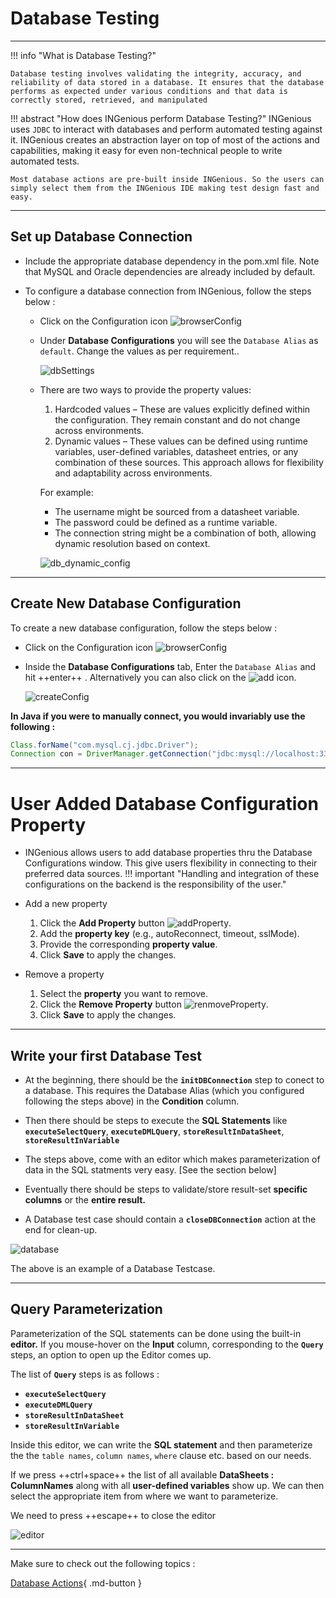 # **Database Testing**
-----------------------------

!!! info "What is Database Testing?"

    Database testing involves validating the integrity, accuracy, and reliability of data stored in a database. It ensures that the database performs as expected under various conditions and that data is correctly stored, retrieved, and manipulated


!!! abstract "How does INGenious perform Database Testing?"
    INGenious uses `JDBC` to interact with databases and perform automated testing against it. INGenious creates an abstraction layer on top of most of the actions and capabilities, making it easy for even non-technical people to write automated tests.

    Most database actions are pre-built inside INGenious. So the users can simply select them from the INGenious IDE making test design fast and easy.



-----------------------------------

## Set up Database Connection

* Include the appropriate database dependency in the pom.xml file. Note that MySQL and Oracle dependencies are already included by default. 

* To configure a database connection from INGenious, follow the steps below :

    - Click on the Configuration icon ![browserConfig](../img/toolui/BrowserConfiguration.png "browserConfig")
    - Under **Database Configurations** you will see the `Database Alias` as `default`. Change the values as per requirement..

        ![dbSettings](../img/db/dbsettings.png "dbSettings")

    - There are two ways to provide the property values:
        1. Hardcoded values – These are values explicitly defined within the configuration. They remain constant and do not change across environments.
        1. Dynamic values – These values can be defined using runtime variables, user-defined variables, datasheet entries, or any combination of these sources. This approach allows for flexibility and adaptability across environments. 

        For example: 
        
        - The username might be sourced from a datasheet variable. 
        - The password could be defined as a runtime variable. 
        - The connection string might be a combination of both, allowing dynamic resolution based on context.
        
        ![db_dynamic_config](../img/configurations/db_dynamic_config.png "db_dynamic_config")

-----------------------------------        

## Create New Database Configuration

To create a new database configuration, follow the steps below :

* Click on the Configuration icon ![browserConfig](../img/toolui/BrowserConfiguration.png "browserConfig")

* Inside the **Database Configurations** tab, Enter the `Database Alias` and hit ++enter++ . Alternatively you can also click on the ![add](../img/toolui/addIcon.png "add") icon.

     ![createConfig](../img/db/createConfig.png "createConfig")


**In Java if you were to manually connect, you would invariably use the following :**

```java
Class.forName("com.mysql.cj.jdbc.Driver");
Connection con = DriverManager.getConnection("jdbc:mysql://localhost:3306/productDB", "My_DB_UserName", "My_DB_Password");
```

-----------------------------------        

# User Added Database Configuration Property

* INGenious allows users to add database properties thru the Database Configurations window. This give users flexibility in connecting to their preferred data sources. 
!!! important "Handling and integration of these configurations on the backend is the responsibility of the user."
    
    
* Add a new property 
    1. Click the **Add Property** button ![addProperty](../img/toolui/add.png "addProperty").
    2. Add the **property key** (e.g., autoReconnect, timeout, sslMode).
    3. Provide the corresponding **property value**.
    4. Click **Save** to apply the changes.

* Remove a property
    1. Select the **property** you want to remove.
    2. Click the **Remove Property** button ![renmoveProperty](../img/toolui/remove.png "renmoveProperty").
    3. Click **Save** to apply the changes.

-----------------------------------

## Write your first Database Test

* At the beginning, there should be the **`initDBConnection`** step to conect to a database. This requires the Database Alias (which you configured following the steps above) in the **Condition** column. 

* Then there should be steps to execute the **SQL Statements** like **`executeSelectQuery`**, **`executeDMLQuery`**, **`storeResultInDataSheet`**, **`storeResultInVariable`**

* The steps above, come with an editor which makes parameterization of data in the SQL statments very easy. [See the section below]

* Eventually there should be steps to validate/store result-set  **specific columns** or the **entire result.**

* A Database test case should contain a **`closeDBConnection`** action at the end for clean-up.

 ![database](../img/db/db.png "database")

 The above is an example of a Database Testcase.



-----------------------------------

## Query Parameterization


Parameterization of the SQL statements can be done using the built-in **editor.** If you mouse-hover on the **Input** column, corresponding to the **`Query`** steps, an option to open up the Editor comes up.

The list of **`Query`** steps is as follows :

- **`executeSelectQuery`**
- **`executeDMLQuery`**
- **`storeResultInDataSheet`**
- **`storeResultInVariable`**

 Inside this editor, we can write the **SQL statement** and then parameterize the the `table names`, `column names`, `where` clause etc. based on our needs.

 If we press ++ctrl+space++ the list of all available **DataSheets : ColumnNames** along with all **user-defined variables** show up. We can then select the appropriate item from where we want to parameterize.

 We need to press ++escape++ to close the editor

 ![editor](../img/db/editor.gif "editor")
 

-----------------------------------

Make sure to check out the following topics :

[Database Actions](dbActions.md){ .md-button } 